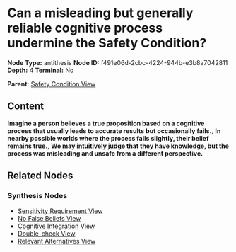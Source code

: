 # Can a misleading but generally reliable cognitive process undermine the Safety Condition?

**Node Type:** antithesis
**Node ID:** f491e06d-2cbc-4224-944b-e3b8a7042811
**Depth:** 4
**Terminal:** No

**Parent:** [Safety Condition View](safety-condition-view-synthesis-cc662db2-c791-42d6-9da3-3dff33be153d.md)

## Content

**Imagine a person believes a true proposition based on a cognitive process that usually leads to accurate results but occasionally fails.**, **In nearby possible worlds where the process fails slightly, their belief remains true.**, **We may intuitively judge that they have knowledge, but the process was misleading and unsafe from a different perspective.**

## Related Nodes

### Synthesis Nodes

- [Sensitivity Requirement View](sensitivity-requirement-view-synthesis-1cc275eb-3533-471d-9b5a-48f28511d35a.md)
- [No False Beliefs View](no-false-beliefs-view-synthesis-023d0dc7-8005-4310-81dd-31e53eb8ec25.md)
- [Cognitive Integration View](cognitive-integration-view-synthesis-c87af439-5dde-4461-8d92-d286b2f43fc9.md)
- [Double-check View](double-check-view-synthesis-9c8eb373-36fc-47a1-aa31-3d50acfb3073.md)
- [Relevant Alternatives View](relevant-alternatives-view-synthesis-4abbbfff-b02f-45c9-8c28-e2b64355bd1b.md)
